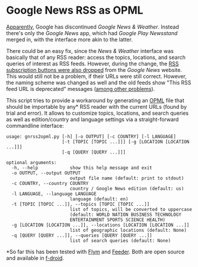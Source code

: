 # Google News RSS as OPML

[Apparently](https://www.blog.google/products/news/new-google-news-ai-meets-human-intelligence/), Google has discontinued _Google News & Weather_. Instead there's only the _Google News_ app, which had _Google Play Newsstand_ merged in, with the interface more akin to the latter.

There could be an easy fix, since the _News & Weather_ interface was basically that of any RSS reader: access the topics, locations, and search queries of interest as RSS feeds. However, during the change, the [RSS subscription buttons were also dropped](https://www.seroundtable.com/google-news-rss-feed-gone-25795.html) from the _Google News_ website. This would still not be a problem, if their URLs were still correct. However, the naming scheme was changed as well and the old feeds show "This RSS feed URL is deprecated" messages ([among other problems](https://www.seroundtable.com/google-news-rss-feeds-deprecated-24717.html)).

This script tries to provide a workaround by generating an [OPML](https://en.wikipedia.org/wiki/OPML) file that should be importable by any* RSS reader with the current URLs (found by trial and error). It allows to customize topics, locations, and search queries as well as edition/country and language settings via a straight-forward commandline interface:

```
usage: gnrss2opml.py [-h] [-o OUTPUT] [-c COUNTRY] [-l LANGUAGE]
                     [-t [TOPIC [TOPIC ...]]] [-g [LOCATION [LOCATION ...]]]
                     [-q [QUERY [QUERY ...]]]

optional arguments:
  -h, --help            show this help message and exit
  -o OUTPUT, --output OUTPUT
                        output file name (default: print to stdout)
  -c COUNTRY, --country COUNTRY
                        country / Google News edition (default: us)
  -l LANGUAGE, --language LANGUAGE
                        language (default: en)
  -t [TOPIC [TOPIC ...]], --topics [TOPIC [TOPIC ...]]
                        list of topics, will be converted to uppercase
                        (default: WORLD NATION BUSINESS TECHNOLOGY
                        ENTERTAINMENT SPORTS SCIENCE HEALTH)
  -g [LOCATION [LOCATION ...]], --locations [LOCATION [LOCATION ...]]
                        list of geographic locations (default: None)
  -q [QUERY [QUERY ...]], --queries [QUERY [QUERY ...]]
                        list of search queries (default: None)
```

*So far this has been tested with [Flym](https://f-droid.org/packages/net.frju.flym) and [Feeder](https://f-droid.org/packages/com.nononsenseapps.feeder). Both are open source and available in [f-droid](https://f-droid.org).

